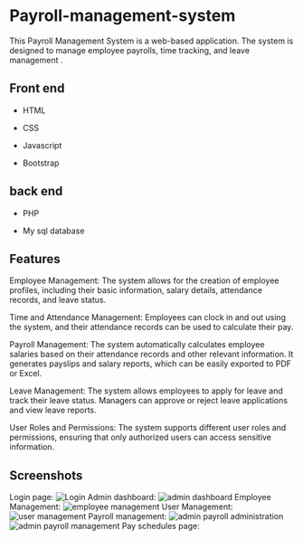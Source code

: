 # Payroll-management-system
This Payroll Management System is a web-based application. The system is designed to manage employee payrolls, time tracking, and leave management .
## Front end

- HTML

- CSS 

- Javascript

- Bootstrap

## back end

- PHP

- My sql database

## Features

Employee Management: The system allows for the creation of employee profiles, including their basic information, salary details, attendance records, and leave status.

Time and Attendance Management: Employees can clock in and out using the system, and their attendance records can be used to calculate their pay.

Payroll Management: The system automatically calculates employee salaries based on their attendance records and other relevant information. It generates payslips and salary reports, which can be easily exported to PDF or Excel.

Leave Management: The system allows employees to apply for leave and track their leave status. Managers can approve or reject leave applications and view leave reports.

User Roles and Permissions: The system supports different user roles and permissions, ensuring that only authorized users can access sensitive information.

## Screenshots
Login page:
![Login](https://user-images.githubusercontent.com/91948545/235422925-c289903b-3bb1-45b5-8cf0-3feb1bd34022.png)
Admin dashboard: 
![admin dashboard](https://user-images.githubusercontent.com/91948545/235423602-caf8efc9-07be-4748-96c5-78a88681042d.png)
Employee Management: 
![employee management](https://user-images.githubusercontent.com/91948545/235423762-517667d5-30e3-49bf-8b52-a912e0ab1f20.png)
User Management: 
![user management](https://user-images.githubusercontent.com/91948545/235423875-6786a62a-491d-41c9-b00b-e799caa1edff.png)
Payroll management: 
![admin payroll administration](https://user-images.githubusercontent.com/91948545/235424087-fa264840-e17f-49da-8f76-528355a1df32.png)
![admin payroll management](https://user-images.githubusercontent.com/91948545/235424223-2a950f06-27f2-4f2d-914a-0f8ebfe19c85.png)
Pay schedules page: 







